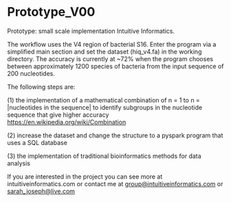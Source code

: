 # Prototype_V00
Prototype: small scale implementation Intuitive Informatics.

The workflow uses the V4 region of bacterial S16. Enter the program via a simplified main section and set the dataset (hiq_v4.fa) in the working directory. The accuracy is currently at ~72% when the program chooses between approximately 1200 species of bacteria from the input sequence of 200 nucleotides. 

The following steps are:

(1) the implementation of a mathematical combination of n = 1 to n = |nucleotides in the sequence| to identify subgroups in the nucleotide sequence that give higher accuracy
https://en.wikipedia.org/wiki/Combination

(2) increase the dataset and change the structure to a pyspark program that uses a SQL database 

(3) the implementation of traditional bioinformatics methods for data analysis

If you are interested in the project you can see more at intuitiveinformatics.com or contact me at group@intuitiveinformatics.com or sarah_joseph@live.com


